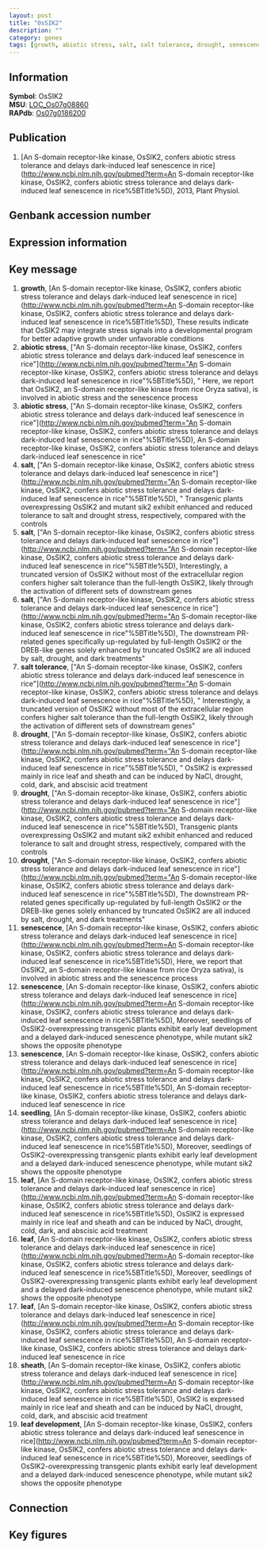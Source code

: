 ```yaml
---
layout: post
title: "OsSIK2"
description: ""
category: genes
tags: [growth, abiotic stress, salt, salt tolerance, drought, senescence, seedling, leaf, sheath, leaf development]
---
```


## Information
__Symbol__: OsSIK2  
__MSU__: [LOC_Os07g08860](http://rice.plantbiology.msu.edu/cgi-bin/ORF_infopage.cgi?orf=LOC_Os07g08860)  
__RAPdb__: [Os07g0186200](http://rapdb.dna.affrc.go.jp/viewer/gbrowse_details/irgsp1?name=Os07g0186200)  

## Publication
1. [An S-domain receptor-like kinase, OsSIK2, confers abiotic stress tolerance and delays dark-induced leaf senescence in rice](http://www.ncbi.nlm.nih.gov/pubmed?term=An S-domain receptor-like kinase, OsSIK2, confers abiotic stress tolerance and delays dark-induced leaf senescence in rice%5BTitle%5D), 2013, Plant Physiol.

## Genbank accession number

## Expression information

## Key message
1. __growth__, [An S-domain receptor-like kinase, OsSIK2, confers abiotic stress tolerance and delays dark-induced leaf senescence in rice](http://www.ncbi.nlm.nih.gov/pubmed?term=An S-domain receptor-like kinase, OsSIK2, confers abiotic stress tolerance and delays dark-induced leaf senescence in rice%5BTitle%5D),  These results indicate that OsSIK2 may integrate stress signals into a developmental program for better adaptive growth under unfavorable conditions
2. __abiotic stress__, ["An S-domain receptor-like kinase, OsSIK2, confers abiotic stress tolerance and delays dark-induced leaf senescence in rice"](http://www.ncbi.nlm.nih.gov/pubmed?term="An S-domain receptor-like kinase, OsSIK2, confers abiotic stress tolerance and delays dark-induced leaf senescence in rice"%5BTitle%5D), " Here, we report that OsSIK2, an S-domain receptor-like kinase from rice Oryza sativa), is involved in abiotic stress and the senescence process
3. __abiotic stress__, ["An S-domain receptor-like kinase, OsSIK2, confers abiotic stress tolerance and delays dark-induced leaf senescence in rice"](http://www.ncbi.nlm.nih.gov/pubmed?term="An S-domain receptor-like kinase, OsSIK2, confers abiotic stress tolerance and delays dark-induced leaf senescence in rice"%5BTitle%5D), An S-domain receptor-like kinase, OsSIK2, confers abiotic stress tolerance and delays dark-induced leaf senescence in rice"
4. __salt__, ["An S-domain receptor-like kinase, OsSIK2, confers abiotic stress tolerance and delays dark-induced leaf senescence in rice"](http://www.ncbi.nlm.nih.gov/pubmed?term="An S-domain receptor-like kinase, OsSIK2, confers abiotic stress tolerance and delays dark-induced leaf senescence in rice"%5BTitle%5D), " Transgenic plants overexpressing OsSIK2 and mutant sik2 exhibit enhanced and reduced tolerance to salt and drought stress, respectively, compared with the controls
5. __salt__, ["An S-domain receptor-like kinase, OsSIK2, confers abiotic stress tolerance and delays dark-induced leaf senescence in rice"](http://www.ncbi.nlm.nih.gov/pubmed?term="An S-domain receptor-like kinase, OsSIK2, confers abiotic stress tolerance and delays dark-induced leaf senescence in rice"%5BTitle%5D),  Interestingly, a truncated version of OsSIK2 without most of the extracellular region confers higher salt tolerance than the full-length OsSIK2, likely through the activation of different sets of downstream genes
6. __salt__, ["An S-domain receptor-like kinase, OsSIK2, confers abiotic stress tolerance and delays dark-induced leaf senescence in rice"](http://www.ncbi.nlm.nih.gov/pubmed?term="An S-domain receptor-like kinase, OsSIK2, confers abiotic stress tolerance and delays dark-induced leaf senescence in rice"%5BTitle%5D),  The downstream PR-related genes specifically up-regulated by full-length OsSIK2 or the DREB-like genes solely enhanced by truncated OsSIK2 are all induced by salt, drought, and dark treatments"
7. __salt tolerance__, ["An S-domain receptor-like kinase, OsSIK2, confers abiotic stress tolerance and delays dark-induced leaf senescence in rice"](http://www.ncbi.nlm.nih.gov/pubmed?term="An S-domain receptor-like kinase, OsSIK2, confers abiotic stress tolerance and delays dark-induced leaf senescence in rice"%5BTitle%5D), " Interestingly, a truncated version of OsSIK2 without most of the extracellular region confers higher salt tolerance than the full-length OsSIK2, likely through the activation of different sets of downstream genes"
8. __drought__, ["An S-domain receptor-like kinase, OsSIK2, confers abiotic stress tolerance and delays dark-induced leaf senescence in rice"](http://www.ncbi.nlm.nih.gov/pubmed?term="An S-domain receptor-like kinase, OsSIK2, confers abiotic stress tolerance and delays dark-induced leaf senescence in rice"%5BTitle%5D), " OsSIK2 is expressed mainly in rice leaf and sheath and can be induced by NaCl, drought, cold, dark, and abscisic acid treatment
9. __drought__, ["An S-domain receptor-like kinase, OsSIK2, confers abiotic stress tolerance and delays dark-induced leaf senescence in rice"](http://www.ncbi.nlm.nih.gov/pubmed?term="An S-domain receptor-like kinase, OsSIK2, confers abiotic stress tolerance and delays dark-induced leaf senescence in rice"%5BTitle%5D),  Transgenic plants overexpressing OsSIK2 and mutant sik2 exhibit enhanced and reduced tolerance to salt and drought stress, respectively, compared with the controls
10. __drought__, ["An S-domain receptor-like kinase, OsSIK2, confers abiotic stress tolerance and delays dark-induced leaf senescence in rice"](http://www.ncbi.nlm.nih.gov/pubmed?term="An S-domain receptor-like kinase, OsSIK2, confers abiotic stress tolerance and delays dark-induced leaf senescence in rice"%5BTitle%5D),  The downstream PR-related genes specifically up-regulated by full-length OsSIK2 or the DREB-like genes solely enhanced by truncated OsSIK2 are all induced by salt, drought, and dark treatments"
11. __senescence__, [An S-domain receptor-like kinase, OsSIK2, confers abiotic stress tolerance and delays dark-induced leaf senescence in rice](http://www.ncbi.nlm.nih.gov/pubmed?term=An S-domain receptor-like kinase, OsSIK2, confers abiotic stress tolerance and delays dark-induced leaf senescence in rice%5BTitle%5D),  Here, we report that OsSIK2, an S-domain receptor-like kinase from rice Oryza sativa), is involved in abiotic stress and the senescence process
12. __senescence__, [An S-domain receptor-like kinase, OsSIK2, confers abiotic stress tolerance and delays dark-induced leaf senescence in rice](http://www.ncbi.nlm.nih.gov/pubmed?term=An S-domain receptor-like kinase, OsSIK2, confers abiotic stress tolerance and delays dark-induced leaf senescence in rice%5BTitle%5D),  Moreover, seedlings of OsSIK2-overexpressing transgenic plants exhibit early leaf development and a delayed dark-induced senescence phenotype, while mutant sik2 shows the opposite phenotype
13. __senescence__, [An S-domain receptor-like kinase, OsSIK2, confers abiotic stress tolerance and delays dark-induced leaf senescence in rice](http://www.ncbi.nlm.nih.gov/pubmed?term=An S-domain receptor-like kinase, OsSIK2, confers abiotic stress tolerance and delays dark-induced leaf senescence in rice%5BTitle%5D), An S-domain receptor-like kinase, OsSIK2, confers abiotic stress tolerance and delays dark-induced leaf senescence in rice
14. __seedling__, [An S-domain receptor-like kinase, OsSIK2, confers abiotic stress tolerance and delays dark-induced leaf senescence in rice](http://www.ncbi.nlm.nih.gov/pubmed?term=An S-domain receptor-like kinase, OsSIK2, confers abiotic stress tolerance and delays dark-induced leaf senescence in rice%5BTitle%5D),  Moreover, seedlings of OsSIK2-overexpressing transgenic plants exhibit early leaf development and a delayed dark-induced senescence phenotype, while mutant sik2 shows the opposite phenotype
15. __leaf__, [An S-domain receptor-like kinase, OsSIK2, confers abiotic stress tolerance and delays dark-induced leaf senescence in rice](http://www.ncbi.nlm.nih.gov/pubmed?term=An S-domain receptor-like kinase, OsSIK2, confers abiotic stress tolerance and delays dark-induced leaf senescence in rice%5BTitle%5D),  OsSIK2 is expressed mainly in rice leaf and sheath and can be induced by NaCl, drought, cold, dark, and abscisic acid treatment
16. __leaf__, [An S-domain receptor-like kinase, OsSIK2, confers abiotic stress tolerance and delays dark-induced leaf senescence in rice](http://www.ncbi.nlm.nih.gov/pubmed?term=An S-domain receptor-like kinase, OsSIK2, confers abiotic stress tolerance and delays dark-induced leaf senescence in rice%5BTitle%5D),  Moreover, seedlings of OsSIK2-overexpressing transgenic plants exhibit early leaf development and a delayed dark-induced senescence phenotype, while mutant sik2 shows the opposite phenotype
17. __leaf__, [An S-domain receptor-like kinase, OsSIK2, confers abiotic stress tolerance and delays dark-induced leaf senescence in rice](http://www.ncbi.nlm.nih.gov/pubmed?term=An S-domain receptor-like kinase, OsSIK2, confers abiotic stress tolerance and delays dark-induced leaf senescence in rice%5BTitle%5D), An S-domain receptor-like kinase, OsSIK2, confers abiotic stress tolerance and delays dark-induced leaf senescence in rice
18. __sheath__, [An S-domain receptor-like kinase, OsSIK2, confers abiotic stress tolerance and delays dark-induced leaf senescence in rice](http://www.ncbi.nlm.nih.gov/pubmed?term=An S-domain receptor-like kinase, OsSIK2, confers abiotic stress tolerance and delays dark-induced leaf senescence in rice%5BTitle%5D),  OsSIK2 is expressed mainly in rice leaf and sheath and can be induced by NaCl, drought, cold, dark, and abscisic acid treatment
19. __leaf development__, [An S-domain receptor-like kinase, OsSIK2, confers abiotic stress tolerance and delays dark-induced leaf senescence in rice](http://www.ncbi.nlm.nih.gov/pubmed?term=An S-domain receptor-like kinase, OsSIK2, confers abiotic stress tolerance and delays dark-induced leaf senescence in rice%5BTitle%5D),  Moreover, seedlings of OsSIK2-overexpressing transgenic plants exhibit early leaf development and a delayed dark-induced senescence phenotype, while mutant sik2 shows the opposite phenotype

## Connection

## Key figures


